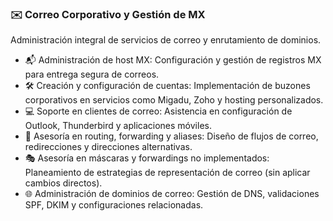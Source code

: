 ### ✉️ Correo Corporativo y Gestión de MX
Administración integral de servicios de correo y enrutamiento de dominios.

- 📬 Administración de host MX: Configuración y gestión de registros MX para entrega segura de correos.
- 🛠️ Creación y configuración de cuentas: Implementación de buzones corporativos en servicios como Migadu, Zoho y hosting personalizados.
- 💻 Soporte en clientes de correo: Asistencia en configuración de Outlook, Thunderbird y aplicaciones móviles.
- 🔀 Asesoría en routing, forwarding y aliases: Diseño de flujos de correo, redirecciones y direcciones alternativas.
- 🎭 Asesoría en máscaras y forwardings no implementados: Planeamiento de estrategias de representación de correo (sin aplicar cambios directos).
- 🌐 Administración de dominios de correo: Gestión de DNS, validaciones SPF, DKIM y configuraciones relacionadas.

